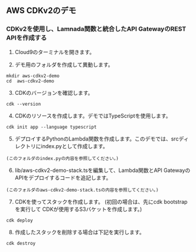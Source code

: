 ## AWS CDKv2のデモ
### CDKv2を使用し、Lamnada関数と統合したAPI GatewayのREST APIを作成する


1. Cloud9のターミナルを開きます。

2. デモ用のフォルダを作成して異動します。

```
mkdir aws-cdkv2-demo
cd  aws-cdkv2-demo
```

3. CDKのバージョンを確認します。

```
cdk --version
```

4. CDKのリソースを作成します。デモではTypeScriptを使用します。

```
cdk init app --language typescript
```

5. デプロイするPythonのLambda関数を作成します。このデモでは、srcディレクトリにindex.pyとして作成します。

```
(このフォルダのindex.pyの内容を参照してください。)
```

6. lib/aws-cdkv2-demo-stack.tsを編集して、Lambda関数とAPI GatewayのAPIをデプロイするコードを追記します。

```
(このフォルダのaws-cdkv2-demo-stack.tsの内容を参照してください。)
```

7. CDKを使ってスタックを作成します。
(初回の場合は、先にcdk bootstrap を実行して CDKが使用するS3バケットを作成します。)

```
cdk deploy
```

8. 作成したスタックを削除する場合は下記を実行します。

```
cdk destroy
```




